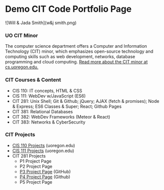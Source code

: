 # Demo CIT Code Portfolio Page

![Will & Jada Smith](w&j smith.png)

### UO CIT Minor
The computer science department offers a Computer and Information Technology (CIT) minor, which emphasizes open-source technology and computing skills such as web development, networks, database programming and cloud computing. [Read more about the CIT minor at cs.uoregon.edu.](https://cs.uoregon.edu/undergraduate/cit-minor)

### CIT Courses & Content
* CIS 110: IT concepts, HTML & CSS
* CIS 111: WebDev w/JavaScript (ES6)
* CIT 281: Unix Shell; Git & Github; jQuery; AJAX (fetch & promises); Node &  Express; ES6 Classes & Super; React; Github Pages
* CIT 381: Relational Databases
* CIT 382: WebDev Frameworks (Meteor & React)
* CIT 383: Networks & CyberSecurity

### CIT Projects
* [CIS 110 Projects](http://pages.uoregon.edu/igarcia/110/) (uoregon.edu)
* [CIS 111 Projects](http://pages.uoregon.edu/igarcia/111/) (uoregon.edu)
* CIT 281 Projects
  * P1 Project Page
  * P2 Project Page
  * [P3 Project Page](https://uo-cit.github.io/project-3-isabella-garcia/) (GitHub)
  * [P4 Project Page](https://uo-cit.github.io/project-4-isabella-garcia/) (Github)
  * P5 Project Page
